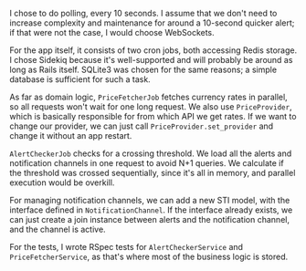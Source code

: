 I chose to do polling, every 10 seconds. I assume that we don't need to increase complexity and maintenance for around a 10-second quicker alert; if that were not the case, I would choose WebSockets.

For the app itself, it consists of two cron jobs, both accessing Redis storage. I chose Sidekiq because it's well-supported and will probably be around as long as Rails itself. SQLite3 was chosen for the same reasons; a simple database is sufficient for such a task.

As far as domain logic, `PriceFetcherJob` fetches currency rates in parallel, so all requests won't wait for one long request. We also use `PriceProvider`, which is basically responsible for from which API we get rates. If we want to change our provider, we can just call `PriceProvider.set_provider` and change it without an app restart.

`AlertCheckerJob` checks for a crossing threshold. We load all the alerts and notification channels in one request to avoid N+1 queries. We calculate if the threshold was crossed sequentially, since it's all in memory, and parallel execution would be overkill.

For managing notification channels, we can add a new STI model, with the interface defined in `NotificationChannel`. If the interface already exists, we can just create a join instance between alerts and the notification channel, and the channel is active.

For the tests, I wrote RSpec tests for `AlertCheckerService` and `PriceFetcherService`, as that's where most of the business logic is stored.
